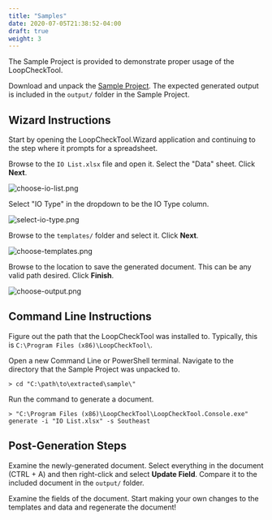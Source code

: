 ```yaml
---
title: "Samples"
date: 2020-07-05T21:38:52-04:00
draft: true
weight: 3
---
```


The Sample Project is provided to demonstrate proper usage of the LoopCheckTool.

Download and unpack the [Sample Project](/projects/sample.zip). The expected generated output is included in the `output/` folder in the Sample Project.

## Wizard Instructions

Start by opening the LoopCheckTool.Wizard application and continuing to the step where it prompts for a spreadsheet.

Browse to the `IO List.xlsx` file and open it. Select the "Data" sheet. Click **Next**.

![choose-io-list.png](/images/user-guide/samples.md/choose-io-list.png)

Select "IO Type" in the dropdown to be the IO Type column.

![select-io-type.png](/images/user-guide/samples.md/select-io-type.png)

Browse to the `templates/` folder and select it. Click **Next**.

![choose-templates.png](/images/user-guide/samples.md/choose-templates.png)

Browse to the location to save the generated document. This can be any valid path desired. Click **Finish**.

![choose-output.png](/images/user-guide/samples.md/choose-output.png)

## Command Line Instructions

Figure out the path that the LoopCheckTool was installed to. Typically, this is `C:\Program Files (x86)\LoopCheckTool\`.

Open a new Command Line or PowerShell terminal. Navigate to the directory that the Sample Project was unpacked to.

```shell
> cd "C:\path\to\extracted\sample\"
```

Run the command to generate a document.

```shell
> "C:\Program Files (x86)\LoopCheckTool\LoopCheckTool.Console.exe" generate -i "IO List.xlsx" -s Southeast
```

## Post-Generation Steps

Examine the newly-generated document. Select everything in the document (CTRL + A) and then right-click and select **Update Field**. Compare it to the included document in the `output/` folder.

Examine the fields of the document. Start making your own changes to the templates and data and regenerate the document!
